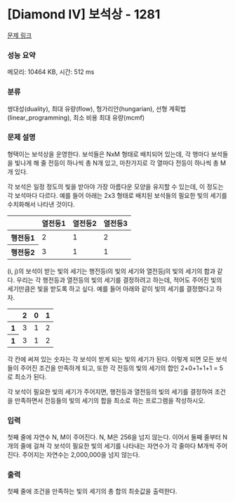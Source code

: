 # [Diamond IV] 보석상 - 1281 

[문제 링크](https://www.acmicpc.net/problem/1281) 

### 성능 요약

메모리: 10464 KB, 시간: 512 ms

### 분류

쌍대성(duality), 최대 유량(flow), 헝가리안(hungarian), 선형 계획법(linear_programming), 최소 비용 최대 유량(mcmf)

### 문제 설명

<p>형택이는 보석상을 운영한다. 보석들은 NxM 형태로 배치되어 있는데, 각 행마다 보석들을 빛나게 해 줄 전등이 하나씩 총 N개 있고, 마찬가지로 각 열마다 전등이 하나씩 총 M개 있다.</p>

<p>각 보석은 일정 정도의 빛을 받아야 가장 아름다운 모양을 유지할 수 있는데, 이 정도는 각 보석마다 다르다. 예를 들어 아래는 2x3 형태로 배치된 보석들의 필요한 빛의 세기를 수치화해서 나타낸 것이다.</p>

<table class="table table-bordered table-center-30 td-center th-center">
	<thead>
		<tr>
			<th> </th>
			<th>열전등1</th>
			<th>열전등2</th>
			<th>열전등3</th>
		</tr>
	</thead>
	<tbody>
		<tr>
			<th>행전등1</th>
			<td>2</td>
			<td>1</td>
			<td>2</td>
		</tr>
		<tr>
			<th>행전등2</th>
			<td>3</td>
			<td>1</td>
			<td>1</td>
		</tr>
	</tbody>
</table>

<p>(i, j)의 보석이 받는 빛의 세기는 행전등i의 빛의 세기와 열전등j의 빛의 세기의 합과 같다. 우리는 각 행전등과 열전등의 빛의 세기를 결정하려고 하는데, 적어도 주어진 빛의 세기만큼은 빛을 받도록 하고 싶다. 예를 들어 아래와 같이 빛의 세기를 결정했다고 하자.</p>

<table class="table table-bordered table-center-30 td-center th-center">
	<thead>
		<tr>
			<th> </th>
			<th>2</th>
			<th>0</th>
			<th>1</th>
		</tr>
	</thead>
	<tbody>
		<tr>
			<th>1</th>
			<td>3</td>
			<td>1</td>
			<td>2</td>
		</tr>
		<tr>
			<th>1</th>
			<td>3</td>
			<td>1</td>
			<td>2</td>
		</tr>
	</tbody>
</table>

<p>각 칸에 써져 있는 숫자는 각 보석이 받게 되는 빛의 세기가 된다. 이렇게 되면 모든 보석들이 주어진 조건을 만족하게 되고, 또한 각 전등의 빛의 세기의 합인 2+0+1+1+1 = 5로 최소가 된다.</p>

<p>각 보석이 필요한 빛의 세기가 주어지면, 행전등과 열전등의 빛의 세기를 결정하여 조건을 만족하면서 전등들의 빛의 세기의 합을 최소로 하는 프로그램을 작성하시오.</p>

### 입력 

 <p>첫째 줄에 자연수 N, M이 주어진다. N, M은 256을 넘지 않는다. 이어서 둘째 줄부터 N개의 줄에 걸쳐 각 보석이 필요한 빛의 세기를 나타내는 자연수가 각 줄마다 M개씩 주어진다. 주어지는 자연수는 2,000,000을 넘지 않는다.</p>

### 출력 

 <p>첫째 줄에 조건을 만족하는 빛의 세기의 총 합의 최솟값을 출력한다.</p>

